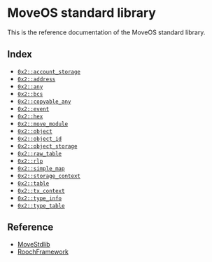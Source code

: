 
<a name="@MoveOS_standard_library_0"></a>

# MoveOS standard library


This is the reference documentation of the MoveOS standard library.


<a name="@Index_1"></a>

## Index


-  [`0x2::account_storage`](account_storage.md#0x2_account_storage)
-  [`0x2::address`](address.md#0x2_address)
-  [`0x2::any`](any.md#0x2_any)
-  [`0x2::bcs`](bcs.md#0x2_bcs)
-  [`0x2::copyable_any`](copyable_any.md#0x2_copyable_any)
-  [`0x2::event`](event.md#0x2_event)
-  [`0x2::hex`](hex.md#0x2_hex)
-  [`0x2::move_module`](move_module.md#0x2_move_module)
-  [`0x2::object`](object.md#0x2_object)
-  [`0x2::object_id`](object_id.md#0x2_object_id)
-  [`0x2::object_storage`](object_storage.md#0x2_object_storage)
-  [`0x2::raw_table`](raw_table.md#0x2_raw_table)
-  [`0x2::rlp`](rlp.md#0x2_rlp)
-  [`0x2::simple_map`](simple_map.md#0x2_simple_map)
-  [`0x2::storage_context`](storage_context.md#0x2_storage_context)
-  [`0x2::table`](table.md#0x2_table)
-  [`0x2::tx_context`](tx_context.md#0x2_tx_context)
-  [`0x2::type_info`](type_info.md#0x2_type_info)
-  [`0x2::type_table`](type_table.md#0x2_type_table)



<a name="@Reference_2"></a>

## Reference


* [MoveStdlib](https://github.com/rooch-network/rooch/tree/main/moveos/moveos-stdlib/move-stdlib/doc)
* [RoochFramework](https://github.com/rooch-network/rooch/tree/main/crates/rooch-framework/doc)
